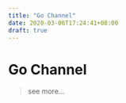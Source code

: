 ```yaml
---
title: "Go Channel"
date: 2020-03-06T17:24:41+08:00
draft: true
---
```


# Go Channel

> see more...


